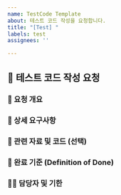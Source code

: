 ```yaml
---
name: TestCode Template
about: 테스트 코드 작성을 요청합니다.
title: "[Test] "
labels: test
assignees: ''

---
```


## 🧪 테스트 코드 작성 요청

### 🎯 요청 개요

<!--- 요청한 이유를 알려주세요 -->


### 📝 상세 요구사항

<!-- 어떤 테스트 툴을 사용했으면 좋겠는지 등 요구사항을 알려주세요-->


### 🔗 관련 자료 및 코드 (선택)

<!--- 테스트 코드 작성에 도움을 줄 수 있는 코드나 자료를 알려주세요-->


### 🎯 완료 기준 (Definition of Done)

<!--- 테스트 코드 작성 완료 기준을 알려주세요 -->


### 🧑‍💻 담당자 및 기한

<!--- 담당자를 @를 사용하여 명시해주세요--->

